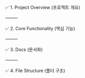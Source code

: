 ✅ 1. Project Overview (프로젝트 개요)



⸻

✅ 2. Core Functionality (핵심 기능)



⸻

✅ 3. Docs (문서화)



⸻

✅ 4. File Structure (폴더 구조)


